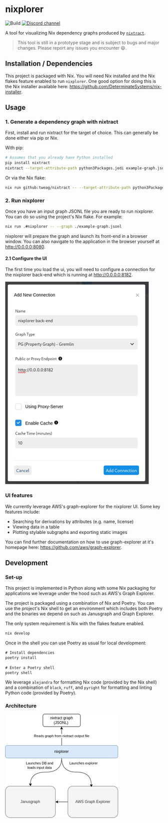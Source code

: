 # nixplorer

![Build](https://img.shields.io/github/actions/workflow/status/tweag/nixplorer/ci.yml) [![Discord channel](https://img.shields.io/discord/1174731094726295632)](https://discord.gg/53XwX7Ft)

A tool for visualizing Nix dependency graphs produced by [`nixtract`](https://www.github.com/tweag/nixtract).

> This tool is still in a prototype stage and is subject to bugs and major changes. Please report any issues you encounter :smile:.

## Installation / Dependencies

This project is packaged with Nix. You will need Nix installed and the Nix flakes
feature enabled to run `nixplorer`. One good option for doing this is the Nix installer
available here: https://github.com/DeterminateSystems/nix-installer.

## Usage

### 1. Generate a dependency graph with nixtract

First, install and run nixtract for the target of choice. This can generally be
done either via pip or Nix.

With pip:

```sh
# Assumes that you already have Python installed
pip install nixtract
nixtract --target-attribute-path python3Packages.jedi example-graph.jsonl
```

Or via the Nix flake:

```sh
nix run github:tweag/nixtract -- --target-attribute-path python3Packages.jedi example-graph.jsonl
```

### 2. Run nixplorer

Once you have an input graph JSONL file you are ready to run nixplorer. You can
do so using the project's Nix flake. For example:

```sh
nix run .#nixplorer -- --graph ./example-graph.jsonl
```

nixplorer will prepare the graph and launch its front-end in a browser window. You can also
navigate to the application in the browser yourself at http://0.0.0.0:8080.

#### 2.1 Configure the UI

The first time you load the ui, you will need to configure a connection for the nixplorer back-end
which is running at http://0.0.0.0:8182.

![connection-ui](./docs/add-connection.png)

### UI features

We currently leverage AWS's graph-explorer for the nixplorer UI. Some key
features include:

- Searching for derivations by attributes (e.g. name, license)
- Viewing data in a table
- Plotting stylable subgraphs and exporting static images

You can find
further documentation on how to use graph-explorer at it's homepage here:
https://github.com/aws/graph-explorer.

## Development

### Set-up

This project is implemented in Python along with some Nix packaging for
applications we leverage under the hood such as AWS's Graph Explorer.

The project is packaged using a combination of Nix and Poetry. You can
use the project's Nix shell to get an environment which includes both
Poetry and the binaries we depend on such as Janusgraph and Graph Explorer.

The only system requirement is Nix with the flakes feature enabled.

```sh
nix develop
```

Once in the shell you can use Poetry as usual for local development:

```
# Install dependencies
poetry install

# Enter a Poetry shell
poetry shell
```

We leverage `alejandra` for formatting Nix code (provided by the Nix shell) and a
combination of `black`, `ruff`, and `pyright` for formatting and linting Python code
(provided by Poetry).

### Architecture

![architecture](docs/architecture.drawio.png)

